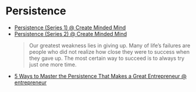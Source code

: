 # Persistence

- [Persistence (Series 1) @ Create Minded Mind](https://greatminedmind.com.ng/persistence-series-1/)
- [Persistence (Series 2) @ Create Minded Mind](https://greatminedmind.com.ng/persistence-series-2/)
  > Our greatest weakness lies in giving up. Many of life’s failures are people who did not realize how close they were to success when they gave up. The most certain way to succeed is to always try just one more time.
- [5 Ways to Master the Persistence That Makes a Great Entrepreneur @ entrepreneur](https://www.entrepreneur.com/article/297040)